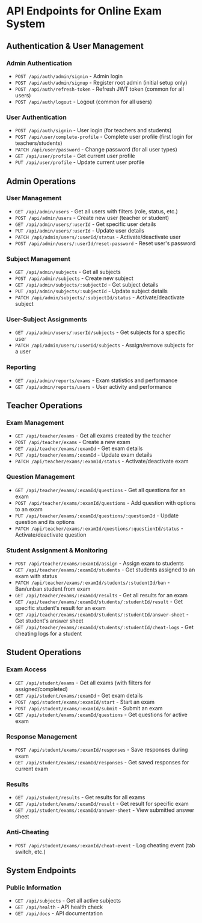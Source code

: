 # API Endpoints for Online Exam System

## Authentication & User Management

### Admin Authentication
- `POST /api/auth/admin/signin` - Admin login
- `POST /api/auth/admin/signup` - Register root admin (initial setup only)
- `POST /api/auth/refresh-token` - Refresh JWT token (common for all users)
- `POST /api/auth/logout` - Logout (common for all users)

### User Authentication
- `POST /api/auth/signin` - User login (for teachers and students)
- `POST /api/user/complete-profile` - Complete user profile (first login for teachers/students)
- `PATCH /api/user/password` - Change password (for all user types)
- `GET /api/user/profile` - Get current user profile
- `PUT /api/user/profile` - Update current user profile

## Admin Operations

### User Management
- `GET /api/admin/users` - Get all users with filters (role, status, etc.)
- `POST /api/admin/users` - Create new user (teacher or student)
- `GET /api/admin/users/:userId` - Get specific user details
- `PUT /api/admin/users/:userId` - Update user details
- `PATCH /api/admin/users/:userId/status` - Activate/deactivate user
- `POST /api/admin/users/:userId/reset-password` - Reset user's password

### Subject Management
- `GET /api/admin/subjects` - Get all subjects
- `POST /api/admin/subjects` - Create new subject
- `GET /api/admin/subjects/:subjectId` - Get subject details
- `PUT /api/admin/subjects/:subjectId` - Update subject details
- `PATCH /api/admin/subjects/:subjectId/status` - Activate/deactivate subject

### User-Subject Assignments
- `GET /api/admin/users/:userId/subjects` - Get subjects for a specific user
- `PATCH /api/admin/users/:userId/subjects` - Assign/remove subjects for a user

### Reporting
- `GET /api/admin/reports/exams` - Exam statistics and performance
- `GET /api/admin/reports/users` - User activity and performance

## Teacher Operations

### Exam Management
- `GET /api/teacher/exams` - Get all exams created by the teacher
- `POST /api/teacher/exams` - Create a new exam
- `GET /api/teacher/exams/:examId` - Get exam details
- `PUT /api/teacher/exams/:examId` - Update exam details
- `PATCH /api/teacher/exams/:examId/status` - Activate/deactivate exam

### Question Management
- `GET /api/teacher/exams/:examId/questions` - Get all questions for an exam
- `POST /api/teacher/exams/:examId/questions` - Add question with options to an exam
- `PUT /api/teacher/exams/:examId/questions/:questionId` - Update question and its options
- `PATCH /api/teacher/exams/:examId/questions/:questionId/status` - Activate/deactivate question

### Student Assignment & Monitoring
- `POST /api/teacher/exams/:examId/assign` - Assign exam to students
- `GET /api/teacher/exams/:examId/students` - Get students assigned to an exam with status
- `PATCH /api/teacher/exams/:examId/students/:studentId/ban` - Ban/unban student from exam
- `GET /api/teacher/exams/:examId/results` - Get all results for an exam
- `GET /api/teacher/exams/:examId/students/:studentId/result` - Get specific student's result for an exam
- `GET /api/teacher/exams/:examId/students/:studentId/answer-sheet` - Get student's answer sheet
- `GET /api/teacher/exams/:examId/students/:studentId/cheat-logs` - Get cheating logs for a student

## Student Operations

### Exam Access
- `GET /api/student/exams` - Get all exams (with filters for assigned/completed)
- `GET /api/student/exams/:examId` - Get exam details
- `POST /api/student/exams/:examId/start` - Start an exam
- `POST /api/student/exams/:examId/submit` - Submit an exam
- `GET /api/student/exams/:examId/questions` - Get questions for active exam

### Response Management
- `POST /api/student/exams/:examId/responses` - Save responses during exam
- `GET /api/student/exams/:examId/responses` - Get saved responses for current exam

### Results
- `GET /api/student/results` - Get results for all exams
- `GET /api/student/exams/:examId/result` - Get result for specific exam
- `GET /api/student/exams/:examId/answer-sheet` - View submitted answer sheet

### Anti-Cheating
- `POST /api/student/exams/:examId/cheat-event` - Log cheating event (tab switch, etc.)

## System Endpoints

### Public Information
- `GET /api/subjects` - Get all active subjects
- `GET /api/health` - API health check
- `GET /api/docs` - API documentation 
